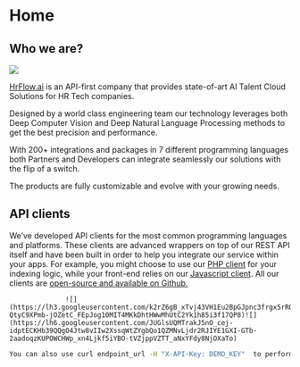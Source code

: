# Home

## Who we are?

![](https://lh4.googleusercontent.com/yUykuToiIJ39KfFM__pHadnwYJ4QVTENcfxxSoH5rWtfSEetRHJS3f_BAL0zWGEIU6U0xZzJObU91YsdMg_06nvDVRCkF4y862Xxih_KcgBqiLCXIOQvFBlQfgDUbNtNxfKZdvJmhPg)

[HrFlow.ai](https://hrflow.ai) is an API-first company that provides state-of-art AI Talent Cloud Solutions for HR Tech companies.

Designed by a world class engineering team our technology leverages both Deep Computer Vision and Deep Natural Language Processing methods to get the best precision and performance. 

With 200+ integrations and packages in 7 different programming languages both Partners and Developers can integrate seamlessly our solutions with the flip of a switch.

The products are fully customizable and evolve with your growing needs.

## API clients

We’ve developed API clients for the most common programming languages and platforms. These clients are advanced wrappers on top of our REST API itself and have been built in order to help you integrate our service within your apps. For example, you might choose to use our [PHP client](http://github.com/Riminder/python-riminder-api) for your indexing logic, while your front-end relies on our [Javascript client](http://github.com/Riminder/node-riminder-api). All our clients are [open-source and available on Github.](https://github.com/Riminder)

                  ![](https://lh3.googleusercontent.com/k2rZ6gB_xTvj43VH1Eu2BpGJpnc3frgx5rRQ5gRzqcPm19mTwCu3xlDjxma_UguK8D2elDyjRVsy_LTw-QtyC9XPmb-jOZetC_FEpJog10MIT4MKkDhtHWwMhUtC2Yk1h85i3f17QP8)![](https://lh6.googleusercontent.com/JUGlsUQMTrakJ5nO_cej-idptECKHb39QQgO4Jtw8vIIw2XssqWtZYgbQo1QZMNvLjdr2RJIYE1GXI-GTb-2aadoqzKUPOWCHWp_xn4Ljkf5iYBO-tVZjppVZTT_aNxYFdy8NjOXaTo)

```bash
You can also use curl endpoint_url -H "X-API-Key: DEMO_KEY"  to perform your request.
```

